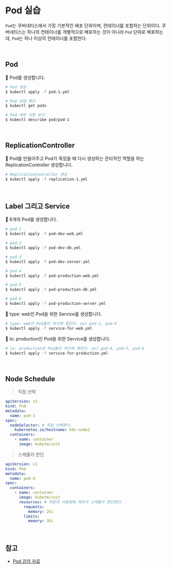 # Pod 실습

`Pod`는 쿠버네티스에서 가장 기본적인 배포 단위이며, 컨테이너를 포함하는 단위이다. 쿠버네티스는 하나의 컨테이너를 개별적으로 배포하는 것이 아니라 `Pod` 단위로 배포하는데, `Pod`는 하나 이상의 컨테이너를 포함한다.

<br>

## Pod

:pushpin: Pod를 생성합니다.

```sh
# Pod 생성
$ kubectl apply -f pod-1.yml

# Pod 상태 확인
$ kubectl get pods

# Pod 세부 사항 보기
$ kubectl describe pod/pod-1
```

<br>

## ReplicationController

:pushpin: Pod를 만들어주고 Pod가 죽었을 때 다시 생성하는 관리적인 역할을 하는 ReplicationController 생성합니다.

```sh
# ReplicationController 생성
$ kubectl apply -f replication-1.yml
```

<br>

## Label 그리고 Service

:pushpin: 6개의 Pod를 생성합니다.

```sh
# pod-1
$ kubectl apply -f pod-dev-web.yml

# pod-2
$ kubectl apply -f pod-dev-db.yml

# pod-3
$ kubectl apply -f pod-dev-server.yml

# pod-4
$ kubectl apply -f pod-production-web.yml

# pod-5
$ kubectl apply -f pod-production-db.yml

# pod-6
$ kubectl apply -f pod-production-server.yml
```

:pushpin: type: web인 Pod을 위한 Service를 생성합니다.

```sh
# type: web인 Pod들이 여기에 묶인다. ex) pod-1, pod-4
$ kubectl apply -f service-for-web.yml
```

:pushpin: lo: production인 Pod을 위한 Service를 생성합니다.

```sh
# lo: production인 Pod들이 여기에 묶인다. ex) pod-4, pod-5, pod-6
$ kubectl apply -f service-for-production.yml
```

<br>

## Node Schedule

> 직접 선택

```yml
apiVersion: v1
kind: Pod
metadata:
  name: pod-3
spec:
  nodeSelector: # 직접 선택한다.
    kubernetes.io/hostname: k8s-node1
  containers:
    - name: container
      image: kubetm/init
```

> 스케줄러 판단

```yml
apiVersion: v1
kind: Pod
metadata:
  name: pod-4
spec:
  containers:
    - name: container
      image: kubetm/init
      resources: # 자원의 사용량에 따라서 스케줄이 판단한다.
        requests:
          memory: 2Gi
        limits:
          memory: 3Gi
```

<br>

## 참고

- [Pod 강의 자료](https://kubetm.github.io/practice/beginner/object-pod/)
